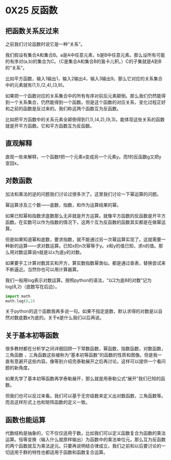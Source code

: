 # 0X25 反函数

## 把函数关系反过来

之前我们讨论函数时说它是一种“关系”。

我们假设有集合A和集合B。a是A中任意元素，b是B中任意元素。那么设所有可能的有序对(a,b)的集合为C。（C是集合A和集合B的笛卡儿积。）C的子集就是A到B的“关系”。

比如平方函数，输入1输出1，输入2输出4，输入3输出9。那么它对应的关系集合中的元素就有(1,1),(2,4),(3,9)。

如果把一个函数对应的关系集合中的所有有序对前后元素颠倒。那么我们仍然能得到一个关系集合，仍然能得到一个函数。但是这个函数的对应关系，变化过程正好和之前的函数是反过来的。我们称这两个函数互为反函数。

比如把平方函数中的关系元素全颠倒得到(1,1),(4,2),(9,3)。能体现这些关系的函数就是开平方函数。它和平方函数互为反函数。

## 直观解释

直观一些来解释，一个函数f把一个元素x变成另一个元素y。而f的反函数g又把y变回x。

## 对数函数

加法和乘法的逆的问题我们讨论过很多次了。这里我们讨论一下幂运算的问题。

幂运算涉及三个数——底数，指数，和作为运算结果的幂。

如果已知幂和指数求底数那么无非就是开方运算。就像平方函数的反函数是开平方函数。在实数可以作为指数的情况下，这两个互为反函数的函数其实都是在做幂运算。

但是如果知道幂和底数，要求指数，就不能通过另一次幂运算实现了。这就需要一种新的运算——求对数运算。已知x的n次幂等于y。x和y的值已知，求n的值。那么用对数运算说n就是以x为底y的对数。

如果要手工计算对数其实和开方，算实数指数幂类似。都是通过查表，替换尝试来不断逼近。当然你也可以用计算器算。

我们一般用log表示对数运算。按照python的语法，“以2为底8的对数”记为log(8,2)（底数写在后边）。

```python
import math
math.log(8,2)
```

关于python的这个函数我再多说一句。如果不指定底数，默认求得的对数是以自然对数底数e为底的。关于e是什么我们以后再说。

## 关于基本初等函数

很多教材都在分析学之间详细回顾一下常数函数，幂函数，指数函数，对数函数，三角函数 ，三角函数这些被称为“基本初等函数”的函数的性质和图像。但是我一直有意避开这些内容。像等到介绍完泰勒展开之后再讨论。这样可以提供一个看问题的新角度。

如果先学了基本初等函数再学泰勒展开，那么就是用泰勒公式“展开”我们已知的函数。

但我们也可以反过来看。我们可以基于无穷级数来定义出对数函数，三角函数等。而且这样形式上也和矩阵函数的定义一致。

## 函数也能运算

代数结构是抽象的，它不仅仅适用于数。比如我们可以定义函数复合为函数的乘法运算。恒等变换（输入什么就原样输出）为函数中的乘法单位元。那么互为反函数的两个函数就互为乘法逆元。只要再说明结合律成立，我们之前和以后要讨论的一切适用于群的特性也都适用于函数和函数复合运算。
